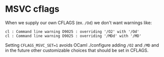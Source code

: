 # MSVC cflags

When we supply our own CFLAGS (ex. `/Od`) we don't want warnings like:

```text
cl : Command line warning D9025 : overriding '/O2' with '/Od'
cl : Command line warning D9025 : overriding '/MDd' with '/MD'
```

Setting `CFLAGS_MSVC_SET=1` avoids OCaml ./configure adding `/O2` and `/MD` and
in the future other customizable choices that should be set in CFLAGS.
